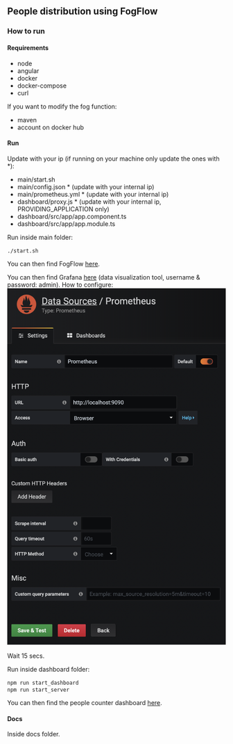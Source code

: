 ## People distribution using FogFlow
### How to run
#### Requirements
* node
* angular
* docker
* docker-compose
* curl

If you want to modify the fog function:
* maven
* account on docker hub

#### Run
Update with your ip (if running on your machine only update the ones with *):
* main/start.sh
* main/config.json * (update with your internal ip)
* main/prometheus.yml * (update with your internal ip)
* dashboard/proxy.js * (update with your internal ip, PROVIDING_APPLICATION only)
* dashboard/src/app/app.component.ts
* dashboard/src/app/app.module.ts

Run inside main folder:
```console
./start.sh
```
You can then find FogFlow [here][1].

You can then find Grafana [here][2] (data visualization tool, username & password: admin).
How to configure:
![grafana](main/grafana.png)


Wait 15 secs.

Run inside dashboard folder:
```console
npm run start_dashboard
npm run start_server
```
You can then find the people counter dashboard [here][3].

[1]: http://localhost
[2]: http://localhost:3000
[3]: http://localhost:4200

#### Docs

Inside docs folder.

